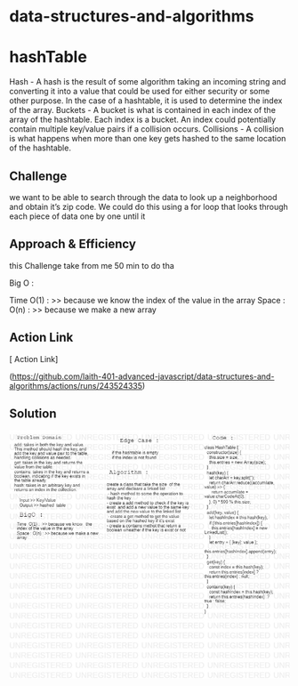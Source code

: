 

# data-structures-and-algorithms

# hashTable
Hash - A hash is the result of some algorithm taking an incoming string and converting it into a value that could be used for either security or some other purpose. In the case of a hashtable, it is used to determine the index of the array.
Buckets - A bucket is what is contained in each index of the array of the hashtable. Each index is a bucket. An index could potentially contain multiple key/value pairs if a collision occurs.
Collisions - A collision is what happens when more than one key gets hashed to the same location of the hashtable.

## Challenge
<!-- Description of the challenge -->
we want to be able to search through the data to look up a neighborhood and obtain it’s zip code. We could do this using a for loop that looks through each piece of data one by one until it

## Approach & Efficiency
<!-- What approach did you take? Why? What is the Big O space/time for this approach? -->
this Challenge take from me 50 min  to do tha

Big O  :

Time  O(1) :  >> because we know   the index of the value in the array 
Space : O(n) : >> because we make a new array 


## Action Link 

[ Action Link]

(https://github.com/laith-401-advanced-javascript/data-structures-and-algorithms/actions/runs/243524335)

## Solution
<!-- Embedded whiteboard image -->

![whiteboard](../../asset/hashTable.jpg)